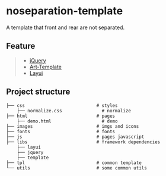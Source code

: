 # noseparation-template #
A template that front and rear are not separated.

## Feature
>* [jQuery](https://jquery.com/)
>* [Art-Template](https://aui.github.io/art-template/zh-cn/)
>* [Layui](https://www.layui.com/doc/)

## Project structure
```
├── css                           # styles
    ├── normalize.css               # normalize
├── html                          # pages
    ├── demo.html                   # demo
├── images                        # imgs and icons
├── fonts                         # fonts
├── js                            # pages javascript
├── libs                          # framework dependencies
    ├── layui                     
    ├── jquery                     
    ├── template                  
├── tpl                           # common template
└── utils                         # some common utils
```
